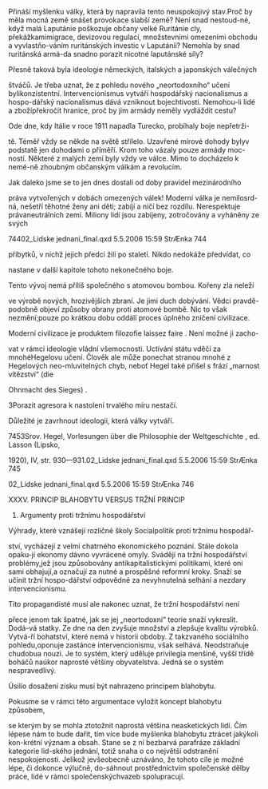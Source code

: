 
Přináší myšlenku války, která by napravila tento neuspokojivý stav.Proč by měla mocná země snášet provokace slabší země? Není snad nestoud-né, když malá Laputánie poškozuje občany velké Ruritánie cly, překážkamimigrace, devizovou regulací, množstevními omezeními obchodu a vyvlastňo-váním ruritánských investic v Laputánii? Nemohla by snad ruritánská armá-da snadno porazit nicotné laputánské síly?

Přesně taková byla ideologie německých, italských a japonských válečných

štváčů. Je třeba uznat, že z pohledu nového „neortodoxního“ učení bylikonzistentní. Intervencionismus vytváří hospodářský nacionalismus a hospo-dářský nacionalismus dává vzniknout bojechtivosti. Nemohou-li lidé a zbožípřekročit hranice, proč by jim armády neměly vydláždit cestu?

Ode dne, kdy Itálie v roce 1911 napadla Turecko, probíhaly boje nepřetrži-

tě. Téměř vždy se někde na světě střílelo. Uzavřené mírové dohody bylyv podstatě jen dohodami o příměří. Krom toho vázaly pouze armády moc-ností. Některé z malých zemí byly vždy ve válce. Mimo to docházelo k nemé-ně zhoubným občanským válkám a revolucím.

Jak daleko jsme se to jen dnes dostali od doby pravidel mezinárodního

práva vytvořených v dobách omezených válek! Moderní válka je nemilosrd-ná, nešetří těhotné ženy ani děti; zabíjí a ničí bez rozdílu. Nerespektuje právaneutrálních zemí. Miliony lidí jsou zabíjeny, zotročovány a vyháněny ze svých

74402_Lidske jednani_final.qxd 5.5.2006 15:59 StrÆnka 744

příbytků, v nichž jejich předci žili po staletí. Nikdo nedokáže předvídat, co

nastane v další kapitole tohoto nekonečného boje.

Tento vývoj nemá příliš společného s atomovou bombou. Kořeny zla neleží

ve výrobě nových, hrozivějších zbraní. Je jimi duch dobývání. Vědci pravdě-podobně objeví způsoby obrany proti atomové bombě. Nic to však nezmění;pouze po krátkou dobu oddálí proces úplného zničení civilizace.

Moderní civilizace je produktem filozofie laissez faire . Není možné ji zacho-

vat v rámci ideologie vládní všemocnosti. Uctívání státu vděčí za mnohéHegelovu učení. Člověk ale může ponechat stranou mnohé z Hegelových neo-mluvitelných chyb, neboť Hegel také přišel s frází „marnost vítězství“ (die

Ohnmacht des Sieges) .

3Porazit agresora k nastolení trvalého míru nestačí.

Důležité je zavrhnout ideologii, která války vytváří.

7453Srov. Hegel, Vorlesungen über die Philosophie der Weltgeschichte , ed. Lasson (Lipsko,

1920), IV, str. 930—931.02_Lidske jednani_final.qxd 5.5.2006 15:59 StrÆnka 745

02_Lidske jednani_final.qxd 5.5.2006 15:59 StrÆnka 746

XXXV. PRINCIP BLAHOBYTU VERSUS TRŽNÍ PRINCIP

1. Argumenty proti tržnímu hospodářství

Výhrady, které vznášejí rozličné školy Socialpolitik proti tržnímu hospodář-

ství, vycházejí z velmi chatrného ekonomického poznání. Stále dokola opaku-jí ekonomy dávno vyvrácené omyly. Svádějí na tržní hospodářství problémy,jež jsou způsobovány antikapitalistickými politikami, které oni sami obhajují,a označují za nutné a prospěšné reformní kroky. Snaží se učinit tržní hospo-dářství odpovědné za nevyhnutelná selhání a nezdary intervencionismu.

Tito propagandisté musí ale nakonec uznat, že tržní hospodářství není

přece jenom tak špatné, jak se jej „neortodoxní“ teorie snaží vykreslit. Dodá-vá statky. Ze dne na den zvyšuje množství a zlepšuje kvalitu výrobků. Vytvá-ří bohatství, které nemá v historii obdoby. Z takzvaného sociálního pohledu,oponuje zastánce intervencionismu, však selhává. Neodstraňuje chudobua nouzi. Je to systém, který uděluje privilegia menšině, vyšší třídě boháčů naúkor naprosté většiny obyvatelstva. Jedná se o systém nespravedlivý.

Úsilío dosažení zisku musí být nahrazeno principem blahobytu.

Pokusme se v rámci této argumentace vyložit koncept blahobytu způsobem,

se kterým by se mohla ztotožnit naprostá většina neasketických lidí. Čím lépese nám to bude dařit, tím více bude myšlenka blahobytu ztrácet jakýkoli kon-krétní význam a obsah. Stane se z ní bezbarvá parafráze základní kategorie lid-ského jednání, totiž snaha o co největší odstranění nespokojenosti. Jelikož jevšeobecně uznáváno, že tohoto cíle je možné lépe, či dokonce výlučně, do-sáhnout prostřednictvím společenské dělby práce, lidé v rámci společenskýchvazeb spolupracují.
